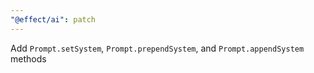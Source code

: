 ```yaml
---
"@effect/ai": patch
---
```


Add `Prompt.setSystem`, `Prompt.prependSystem`, and `Prompt.appendSystem` methods
